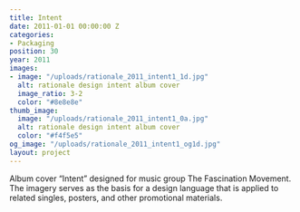 ```yaml
---
title: Intent
date: 2011-01-01 00:00:00 Z
categories:
- Packaging
position: 30
year: 2011
images:
- image: "/uploads/rationale_2011_intent1_1d.jpg"
  alt: rationale design intent album cover
  image_ratio: 3-2
  color: "#8e8e8e"
thumb_image:
  image: "/uploads/rationale_2011_intent1_0a.jpg"
  alt: rationale design intent album cover
  color: "#f4f5e5"
og_image: "/uploads/rationale_2011_intent1_og1d.jpg"
layout: project
---
```


Album cover “Intent” designed for music group The Fascination Movement. The imagery serves as the basis for a design language that is applied to related singles, posters, and other promotional materials.